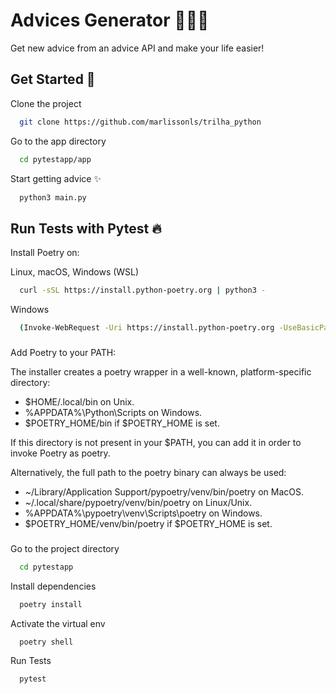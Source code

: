 
# Advices Generator 👴🏻📝  
Get new advice from an advice API and make your life easier!

## Get Started 🚀  
Clone the project

~~~bash  
  git clone https://github.com/marlissonls/trilha_python
~~~

Go to the app directory  

~~~bash  
  cd pytestapp/app
~~~

Start getting advice ✨

~~~bash  
  python3 main.py
~~~

## Run Tests with Pytest 🔥

Install Poetry on:

Linux, macOS, Windows (WSL)

~~~bash  
  curl -sSL https://install.python-poetry.org | python3 -
~~~

Windows

~~~bash  
  (Invoke-WebRequest -Uri https://install.python-poetry.org -UseBasicParsing).Content | py -
~~~
###
Add Poetry to your PATH:

The installer creates a poetry wrapper in a well-known, platform-specific directory:

- $HOME/.local/bin on Unix.
- %APPDATA%\Python\Scripts on Windows.
- $POETRY_HOME/bin if $POETRY_HOME is set.

If this directory is not present in your $PATH, you can add it in order to invoke Poetry as poetry.

Alternatively, the full path to the poetry binary can always be used:

- ~/Library/Application Support/pypoetry/venv/bin/poetry on MacOS.
- ~/.local/share/pypoetry/venv/bin/poetry on Linux/Unix.
- %APPDATA%\pypoetry\venv\Scripts\poetry on Windows.
- $POETRY_HOME/venv/bin/poetry if $POETRY_HOME is set.
###
Go to the project directory  

~~~bash  
  cd pytestapp
~~~

Install dependencies  

~~~bash  
  poetry install
~~~

Activate the virtual env

~~~bash  
  poetry shell
~~~

Run Tests

~~~bash  
  pytest
~~~
